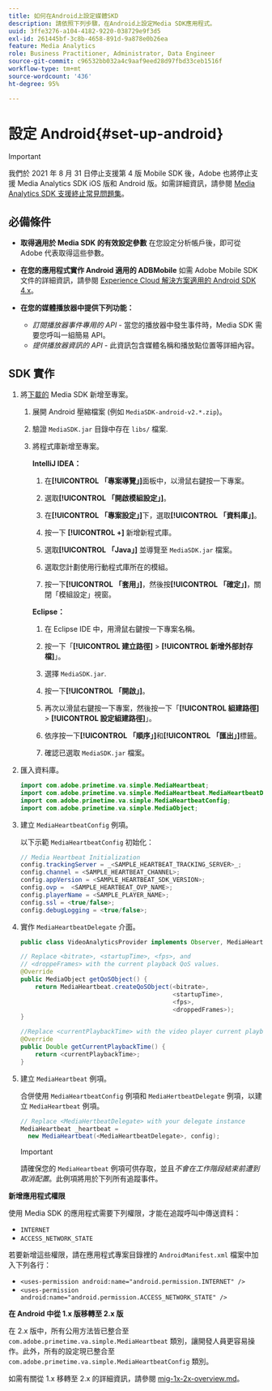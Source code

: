 ```yaml
---
title: 如何在Android上設定媒體SKD
description: 請依照下列步驟，在Android上設定Media SDK應用程式。
uuid: 3ffe3276-a104-4182-9220-038729e9f3d5
exl-id: 261445bf-3c8b-4658-891d-9a878e0b26ea
feature: Media Analytics
role: Business Practitioner, Administrator, Data Engineer
source-git-commit: c96532bb032a4c9aaf9eed28d97fbd33ceb1516f
workflow-type: tm+mt
source-wordcount: '436'
ht-degree: 95%

---
```


# 設定 Android{#set-up-android}

>[!IMPORTANT]
>
>我們於 2021 年 8 月 31 日停止支援第 4 版 Mobile SDK 後，Adobe 也將停止支援 Media Analytics SDK iOS 版和 Android 版。如需詳細資訊，請參閱 [Media Analytics SDK 支援終止常見問題集](/help/sdk-implement/end-of-support-faqs.md)。


## 必備條件

* **取得適用於 Media SDK 的有效設定參數**
在您設定分析帳戶後，即可從 Adobe 代表取得這些參數。
* **在您的應用程式實作 Android 適用的 ADBMobile**
如需 Adobe Mobile SDK 文件的詳細資訊，請參閱 [Experience Cloud 解決方案適用的 Android SDK 4.x](https://experienceleague.adobe.com/docs/mobile-services/android/overview.html)。

* **在您的媒體播放器中提供下列功能：**
   * *訂閱播放器事件專用的 API* - 當您的播放器中發生事件時，Media SDK 需要您呼叫一組簡易 API。
   * *提供播放器資訊的 API* - 此資訊包含媒體名稱和播放點位置等詳細內容。

## SDK 實作

1. 將[下載的](/help/sdk-implement/download-sdks.md#download-2x-sdks) Media SDK 新增至專案。

   1. 展開 Android 壓縮檔案 (例如 `MediaSDK-android-v2.*.zip`)。
   1. 驗證 `MediaSDK.jar` 目錄中存在 `libs/` 檔案.

   1. 將程式庫新增至專案。

      **IntelliJ IDEA：**

      1. 在&#x200B;**[!UICONTROL 「專案導覽」]**&#x200B;面板中，以滑鼠右鍵按一下專案。
      1. 選取&#x200B;**[!UICONTROL 「開啟模組設定」]**。
      1. 在&#x200B;**[!UICONTROL 「專案設定」]**&#x200B;下，選取&#x200B;**[!UICONTROL 「資料庫」]**。

      1. 按一下 **[!UICONTROL +]** 新增新程式庫。
      1. 選取&#x200B;**[!UICONTROL 「Java」]** 並導覽至 `MediaSDK.jar` 檔案。

      1. 選取您計劃使用行動程式庫所在的模組。
      1. 按一下&#x200B;**[!UICONTROL 「套用」]**，然後按&#x200B;**[!UICONTROL 「確定」]**，關閉「模組設定」視窗。

      **Eclipse：**

      1. 在 Eclipse IDE 中，用滑鼠右鍵按一下專案名稱。
      1. 按一下「**[!UICONTROL 建立路徑]** > **[!UICONTROL 新增外部封存檔]**」。
      1. 選擇 `MediaSDK.jar`.
      1. 按一下&#x200B;**[!UICONTROL 「開啟」]**。
      1. 再次以滑鼠右鍵按一下專案，然後按一下「**[!UICONTROL 組建路徑]** > **[!UICONTROL 設定組建路徑]**」。
      1. 依序按一下&#x200B;**[!UICONTROL 「順序」]**&#x200B;和&#x200B;**[!UICONTROL 「匯出」]**&#x200B;標籤。

      1. 確認已選取 `MediaSDK.jar` 檔案。


1. 匯入資料庫。

   ```java
   import com.adobe.primetime.va.simple.MediaHeartbeat;
   import com.adobe.primetime.va.simple.MediaHeartbeat.MediaHeartbeatDelegate;
   import com.adobe.primetime.va.simple.MediaHeartbeatConfig;
   import com.adobe.primetime.va.simple.MediaObject;
   ```

1. 建立 `MediaHeartbeatConfig` 例項。

   以下示範 `MediaHeartbeatConfig` 初始化：

   ```java
   // Media Heartbeat Initialization
   config.trackingServer = _<SAMPLE_HEARTBEAT_TRACKING_SERVER>_;
   config.channel = <SAMPLE_HEARTBEAT_CHANNEL>;
   config.appVersion = <SAMPLE_HEARTBEAT_SDK_VERSION>;
   config.ovp =  <SAMPLE_HEARTBEAT_OVP_NAME>;
   config.playerName = <SAMPLE_PLAYER_NAME>;
   config.ssl = <true/false>;
   config.debugLogging = <true/false>;
   ```

1. 實作 `MediaHeartbeatDelegate` 介面。

   ```java
   public class VideoAnalyticsProvider implements Observer, MediaHeartbeatDelegate{}
   ```

   ```java
   // Replace <bitrate>, <startupTime>, <fps>, and  
   // <droppeFrames> with the current playback QoS values.  
   @Override
   public MediaObject getQoSObject() {
       return MediaHeartbeat.createQoSObject(<bitrate>,  
                                             <startupTime>,  
                                             <fps>,  
                                             <droppedFrames>);
   }
   
   //Replace <currentPlaybackTime> with the video player current playback time
   @Override
   public Double getCurrentPlaybackTime() {
       return <currentPlaybackTime>;
   }
   ```

1. 建立 `MediaHeartbeat` 例項。

   合併使用 `MediaHeartbeatConfig` 例項和 `MediaHertbeatDelegate` 例項，以建立 `MediaHeartbeat` 例項。

   ```java
   // Replace <MediaHertbeatDelegate> with your delegate instance
   MediaHeartbeat _heartbeat =  
     new MediaHeartbeat(<MediaHeartbeatDelegate>, config);
   ```

   >[!IMPORTANT]
   >
   >請確保您的 `MediaHeartbeat` 例項可供存取，並且&#x200B;*不會在工作階段結束前遭到取消配置*。此例項將用於下列所有追蹤事件。

**新增應用程式權限**

使用 Media SDK 的應用程式需要下列權限，才能在追蹤呼叫中傳送資料：

* `INTERNET`
* `ACCESS_NETWORK_STATE`

若要新增這些權限，請在應用程式專案目錄裡的 `AndroidManifest.xml` 檔案中加入下列各行：

* `<uses-permission android:name="android.permission.INTERNET" />`
* `<uses-permission android:name="android.permission.ACCESS_NETWORK_STATE" />`

**在 Android 中從 1.x 版移轉至 2.x 版**

在 2.x 版中，所有公用方法皆已整合至 `com.adobe.primetime.va.simple.MediaHeartbeat` 類別，讓開發人員更容易操作。此外，所有的設定現已整合至 `com.adobe.primetime.va.simple.MediaHeartbeatConfig` 類別。

如需有關從 1.x 移轉至 2.x 的詳細資訊，請參閱 [mig-1x-2x-overview.md](/help/sdk-implement/va-1x-to-2x/mig-1x-2x-overview.md)。
